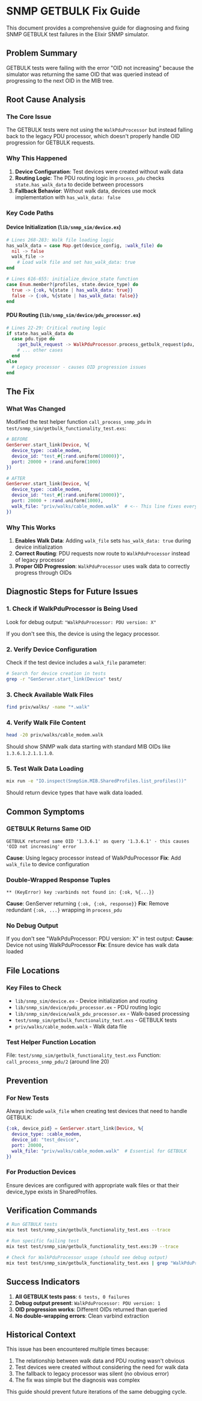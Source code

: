 # SNMP GETBULK Fix Guide

This document provides a comprehensive guide for diagnosing and fixing SNMP GETBULK test failures in the Elixir SNMP simulator.

## Problem Summary

GETBULK tests were failing with the error "OID not increasing" because the simulator was returning the same OID that was queried instead of progressing to the next OID in the MIB tree.

## Root Cause Analysis

### The Core Issue
The GETBULK tests were not using the `WalkPduProcessor` but instead falling back to the legacy PDU processor, which doesn't properly handle OID progression for GETBULK requests.

### Why This Happened
1. **Device Configuration**: Test devices were created without walk data
2. **Routing Logic**: The PDU routing logic in `process_pdu` checks `state.has_walk_data` to decide between processors
3. **Fallback Behavior**: Without walk data, devices use mock implementation with `has_walk_data: false`

### Key Code Paths

#### Device Initialization (`lib/snmp_sim/device.ex`)
```elixir
# Lines 268-283: Walk file loading logic
has_walk_data = case Map.get(device_config, :walk_file) do
  nil -> false
  walk_file -> 
    # Load walk file and set has_walk_data: true
end

# Lines 616-655: initialize_device_state function
case Enum.member?(profiles, state.device_type) do
  true -> {:ok, %{state | has_walk_data: true}}
  false -> {:ok, %{state | has_walk_data: false}}
end
```

#### PDU Routing (`lib/snmp_sim/device/pdu_processor.ex`)
```elixir
# Lines 22-29: Critical routing logic
if state.has_walk_data do
  case pdu.type do
    :get_bulk_request -> WalkPduProcessor.process_getbulk_request(pdu, state)
    # ... other cases
  end
else
  # Legacy processor - causes OID progression issues
end
```

## The Fix

### What Was Changed
Modified the test helper function `call_process_snmp_pdu` in `test/snmp_sim/getbulk_functionality_test.exs`:

```elixir
# BEFORE
GenServer.start_link(Device, %{
  device_type: :cable_modem,
  device_id: "test_#{:rand.uniform(10000)}",
  port: 20000 + :rand.uniform(1000)
})

# AFTER
GenServer.start_link(Device, %{
  device_type: :cable_modem,
  device_id: "test_#{:rand.uniform(10000)}",
  port: 20000 + :rand.uniform(1000),
  walk_file: "priv/walks/cable_modem.walk"  # <-- This line fixes everything
})
```

### Why This Works
1. **Enables Walk Data**: Adding `walk_file` sets `has_walk_data: true` during device initialization
2. **Correct Routing**: PDU requests now route to `WalkPduProcessor` instead of legacy processor
3. **Proper OID Progression**: `WalkPduProcessor` uses walk data to correctly progress through OIDs

## Diagnostic Steps for Future Issues

### 1. Check if WalkPduProcessor is Being Used
Look for debug output: `"WalkPduProcessor: PDU version: X"`

If you don't see this, the device is using the legacy processor.

### 2. Verify Device Configuration
Check if the test device includes a `walk_file` parameter:
```bash
# Search for device creation in tests
grep -r "GenServer.start_link(Device" test/
```

### 3. Check Available Walk Files
```bash
find priv/walks/ -name "*.walk"
```

### 4. Verify Walk File Content
```bash
head -20 priv/walks/cable_modem.walk
```
Should show SNMP walk data starting with standard MIB OIDs like `1.3.6.1.2.1.1.1.0`.

### 5. Test Walk Data Loading
```bash
mix run -e "IO.inspect(SnmpSim.MIB.SharedProfiles.list_profiles())"
```
Should return device types that have walk data loaded.

## Common Symptoms

### GETBULK Returns Same OID
```
GETBULK returned same OID '1.3.6.1' as query '1.3.6.1' - this causes 'OID not increasing' error
```
**Cause**: Using legacy processor instead of WalkPduProcessor
**Fix**: Add `walk_file` to device configuration

### Double-Wrapped Response Tuples
```
** (KeyError) key :varbinds not found in: {:ok, %{...}}
```
**Cause**: GenServer returning `{:ok, {:ok, response}}` 
**Fix**: Remove redundant `{:ok, ...}` wrapping in `process_pdu`

### No Debug Output
If you don't see "WalkPduProcessor: PDU version: X" in test output:
**Cause**: Device not using WalkPduProcessor
**Fix**: Ensure device has walk data loaded

## File Locations

### Key Files to Check
- `lib/snmp_sim/device.ex` - Device initialization and routing
- `lib/snmp_sim/device/pdu_processor.ex` - PDU routing logic
- `lib/snmp_sim/device/walk_pdu_processor.ex` - Walk-based processing
- `test/snmp_sim/getbulk_functionality_test.exs` - GETBULK tests
- `priv/walks/cable_modem.walk` - Walk data file

### Test Helper Function Location
File: `test/snmp_sim/getbulk_functionality_test.exs`
Function: `call_process_snmp_pdu/2` (around line 20)

## Prevention

### For New Tests
Always include `walk_file` when creating test devices that need to handle GETBULK:

```elixir
{:ok, device_pid} = GenServer.start_link(Device, %{
  device_type: :cable_modem,
  device_id: "test_device",
  port: 20000,
  walk_file: "priv/walks/cable_modem.walk"  # Essential for GETBULK
})
```

### For Production Devices
Ensure devices are configured with appropriate walk files or that their device_type exists in SharedProfiles.

## Verification Commands

```bash
# Run GETBULK tests
mix test test/snmp_sim/getbulk_functionality_test.exs --trace

# Run specific failing test
mix test test/snmp_sim/getbulk_functionality_test.exs:39 --trace

# Check for WalkPduProcessor usage (should see debug output)
mix test test/snmp_sim/getbulk_functionality_test.exs | grep "WalkPduProcessor"
```

## Success Indicators

1. **All GETBULK tests pass**: `6 tests, 0 failures`
2. **Debug output present**: `WalkPduProcessor: PDU version: 1`
3. **OID progression works**: Different OIDs returned than queried
4. **No double-wrapping errors**: Clean varbind extraction

## Historical Context

This issue has been encountered multiple times because:
1. The relationship between walk data and PDU routing wasn't obvious
2. Test devices were created without considering the need for walk data
3. The fallback to legacy processor was silent (no obvious error)
4. The fix was simple but the diagnosis was complex

This guide should prevent future iterations of the same debugging cycle.
